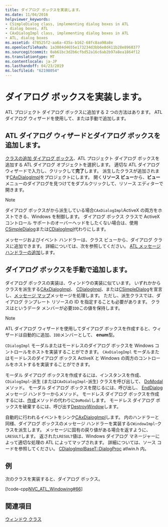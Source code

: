 ```yaml
---
title: ダイアログ ボックスを実装します。
ms.date: 11/04/2016
helpviewer_keywords:
- CSimpleDialog class, implementing dialog boxes in ATL
- dialog boxes, ATL
- CAxDialogImpl class, implementing dialog boxes in ATL
- ATL, dialog boxes
ms.assetid: 478525f2-aa6a-435a-b162-68fc8aa98a8e
ms.openlocfilehash: 1a3084d4655e173234d3bb6e8d411b28e8968377
ms.sourcegitcommit: 0ab61bc3d2b6cfbd52a16c6ab2b97a8ea1864f12
ms.translationtype: MT
ms.contentlocale: ja-JP
ms.lasthandoff: 04/23/2019
ms.locfileid: "62198054"
---
```

# <a name="implementing-a-dialog-box"></a>ダイアログ ボックスを実装します。

ATL プロジェクト ダイアログ ボックスに追加する 2 つの方法はあります。 ATL ダイアログ ウィザードを使用して、または手動で追加します。

## <a name="adding-a-dialog-box-with-the-atl-dialog-wizard"></a>ATL ダイアログ ウィザードとダイアログ ボックスを追加します。

[クラスの追加 ダイアログ ボックス](../ide/add-class-dialog-box.md)、ATL プロジェクト ダイアログ ボックスを追加する ATL ダイアログ オブジェクトを選択します。 適切な ATL ダイアログ ウィザードで入力し、クリックして**完了**します。 派生したクラスが追加されます[CAxDialogImpl](../atl/reference/caxdialogimpl-class.md)をプロジェクトにします。 開く**リソース ビュー**から、**ビュー**  メニューのダイアログを見つけてをダブルクリックして、リソース エディターで開きます。

> [!NOTE]
>  ダイアログ ボックスがから派生している場合`CAxDialogImpl`ActiveX の両方をホストできる、Windows を制御します。 ダイアログ ボックス クラスで ActiveX コントロール サポートのオーバーヘッドをしたくない場合は、使用[CSimpleDialog](../atl/reference/csimpledialog-class.md)または[CDialogImpl](../atl/reference/cdialogimpl-class.md)代わりにします。

メッセージおよびイベント ハンドラーは、クラス ビューから、ダイアログ クラスに追加できます。 詳細については、次を参照してください。 [ATL メッセージ ハンドラーの追加](../atl/adding-an-atl-message-handler.md)します。

## <a name="adding-a-dialog-box-manually"></a>ダイアログ ボックスを手動で追加します。

ダイアログ ボックスの実装は、ウィンドウの実装に似ています。 いずれかからクラスを派生する[CAxDialogImpl](../atl/reference/caxdialogimpl-class.md)、 [CDialogImpl](../atl/reference/cdialogimpl-class.md)、または[CSimpleDialog](../atl/reference/csimpledialog-class.md)を宣言し、[メッセージ マップ](../atl/message-maps-atl.md)メッセージを処理します。 ただし、派生クラスでは、ダイアログ テンプレート リソースの ID を指定することも必要があります。 クラスはというデータ メンバーが必要`IDD`この値を保持します。

> [!NOTE]
>  ATL ダイアログ ウィザードを使用してダイアログ ボックスを作成すると、ウィザードは自動的に追加、`IDD`メンバーとして、 **enum**型。

`CDialogImpl` モーダルまたはモードレスのダイアログ ボックスを Windows コントロールをホストを実装することができます。 `CAxDialogImpl` モーダルまたはモードレスのダイアログ ボックス ActiveX と Windows の両方のコントロールをホストするを実装することができます。

モーダル ダイアログ ボックスを作成するには、インスタンスを作成、 `CDialogImpl`-派生 (または`CAxDialogImpl`-派生) クラスを呼び出して、 [DoModal](../atl/reference/cdialogimpl-class.md#domodal)メソッド。 モーダル ダイアログ ボックスを閉じるには、呼び出し、 [EndDialog](../atl/reference/cdialogimpl-class.md#enddialog)メッセージ ハンドラーからメソッド。 モードレス ダイアログ ボックスを作成するには、[作成](../atl/reference/cdialogimpl-class.md#create)メソッドの代わりに`DoModal`します。 モードレス ダイアログ ボックスを破棄するには、呼び出す[DestroyWindow](../atl/reference/cdialogimpl-class.md#destroywindow)します。

自動的に行われるイベントをシンク[CAxDialogImpl](../atl/reference/caxdialogimpl-class.md)します。 内のハンドラーと同様、ダイアログ ボックスのメッセージ ハンドラーを実装する`CWindowImpl`-クラスを派生します。 メッセージに固有の戻り値がある場合を返すように、`LRESULT`します。 返された`LRESULT`値は、Windows ダイアログ マネージャーによって適切な処理の ATL によってマップされます。 詳細については、ソース コードを参照してください。 [CDialogImplBaseT::DialogProc](../atl/reference/cdialogimpl-class.md#dialogproc) atlwin.h 内。

## <a name="example"></a>例

次のクラスを実装すると、ダイアログ ボックス。

[!code-cpp[NVC_ATL_Windowing#66](../atl/codesnippet/cpp/implementing-a-dialog-box_1.h)]

## <a name="see-also"></a>関連項目

[ウィンドウ クラス](../atl/atl-window-classes.md)

